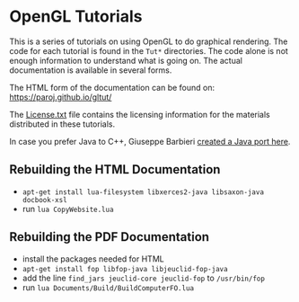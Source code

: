 # OpenGL Tutorials

This is a series of tutorials on using OpenGL to do graphical rendering.
The code for each tutorial is found in the `Tut*` directories. The code
alone is not enough information to understand what is going on. The actual
documentation is available in several forms.

The HTML form of the documentation can be found on: https://paroj.github.io/gltut/

The [License.txt](License.txt) file contains the licensing information for the materials distributed in these tutorials.

In case you prefer Java to C++, Giuseppe Barbieri [created a Java port here](https://github.com/elect86/modern-jogl-examples).

## Rebuilding the HTML Documentation

- `apt-get install lua-filesystem libxerces2-java libsaxon-java docbook-xsl`
- run `lua CopyWebsite.lua`

## Rebuilding the PDF Documentation

- install the packages needed for HTML
- `apt-get install fop libfop-java libjeuclid-fop-java`
- add the line `find_jars jeuclid-core jeuclid-fop` to `/usr/bin/fop`
- run `lua Documents/Build/BuildComputerFO.lua`
